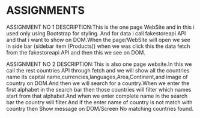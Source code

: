 # ASSIGNMENTS
ASSIGNMENT NO 1 DESCRIPTION:This is the one page WebSite and in this i used only using Bootstrap for styling. And for data i  call fakestoreapi API and that i want to show on DOM.When the page/WebSite will open we see in side bar (sidebar item (Products)) when we was click this the data fetch from the fakestoreapi API and then this we see on DOM.

ASSIGNMENT NO 2 DESCRIPTION:This is also one page website.In this we call the rest countries API through fetch and we will show all the countries name its capital name,currencies,languages,Area,Continent,and image of country on DOM.And then we will search for a country.When we enter the first alphabet in the search bar then those countries will filter which names start from that alphabet.And when we enter complete name in the search bar the country will filter.And if the enter name of country is not match with country then Show message on DOM/Screen No matching countries found.

